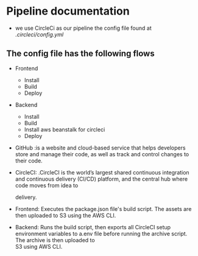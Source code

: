 # Pipeline documentation

- we use CircleCi as our pipeline the config file found at *.circleci/config.yml*


## The config file has the following flows

- Frontend
    - Install
    - Build
    - Deploy
- Backend
    - Install
    - Build
    - Install aws beanstalk for circleci
    - Deploy

- GitHub :is a website and cloud-based service that helps developers store and manage their code, as well as track and control changes to their code.


- CircleCI: .CircleCI is the world’s largest shared continuous integration and continuous delivery (CI/CD) platform, and the central hub where code moves from idea to 

  delivery.


- Frontend: Executes the package.json file's build script. The assets are then uploaded to S3 using the AWS CLI.

- Backend: Runs the build script, then exports all CircleCI setup environment variables to a.env file before running the archive script. The archive is then uploaded to     
  S3 using AWS CLI.
